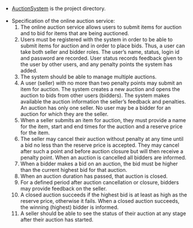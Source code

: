 - [AuctionSystem](AuctionSystem) is the project directory. <br><br>
- Specification of the online auction service:
  1. The online auction service allows users to submit items for auction and to bid for items that are being auctioned.
  2. Users must be registered with the system in order to be able to submit items for auction and in order to place bids. Thus, a user can take both seller and bidder roles. The user’s name, status, login id and password are recorded. User status records feedback given to the user by other users, and any penalty points the system has added.
  3. The system should be able to manage multiple auctions.
  4. A user (seller) with no more than two penalty points may submit an item for auction. The system creates a new auction and opens the auction to bids from other users (bidders). The system makes available the auction information the seller’s feedback and penalties. An auction has only one seller. No user may be a bidder for an auction for which they are the seller.
  5. When a seller submits an item for auction, they must provide a name for the item, start and end times for the auction and a reserve price for the item.
  6. The seller may cancel their auction without penalty at any time until a bid no less than the reserve price is accepted. They may cancel after such a point and before auction closure but will then receive a penalty point. When an auction is cancelled all bidders are informed.
  7. When a bidder makes a bid on an auction, the bid must be higher than the current highest bid for that auction.
  8. When an auction duration has passed, that auction is closed.
  9. For a defined period after auction cancellation or closure, bidders may provide feedback on the seller.
  10. A closed auction succeeds if the highest bid is at least as high as the reserve price, otherwise it fails. When a closed auction succeeds, the winning (highest) bidder is informed.
  11. A seller should be able to see the status of their auction at any stage after their auction has started.





